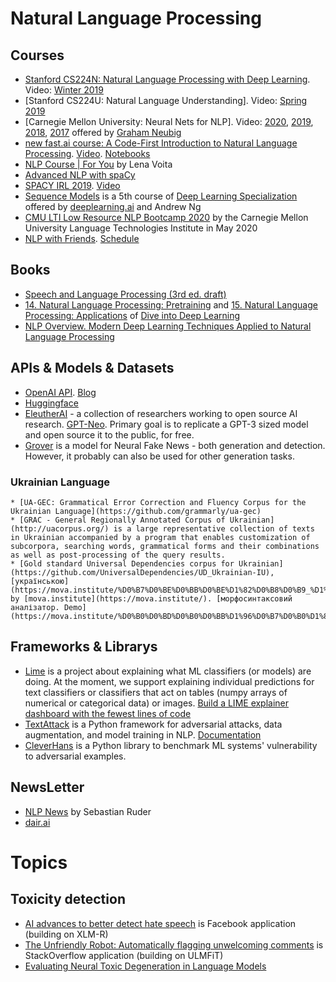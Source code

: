# Natural Language Processing #

## Courses ##
- [Stanford CS224N: Natural Language Processing with Deep Learning](https://web.stanford.edu/class/cs224n/). Video: [Winter 2019](https://www.youtube.com/playlist?list=PLoROMvodv4rOhcuXMZkNm7j3fVwBBY42z)
- [Stanford CS224U: Natural Language Understanding]. Video: [Spring 2019](https://www.youtube.com/playlist?list=PLoROMvodv4rObpMCir6rNNUlFAn56Js20)
- [Carnegie Mellon University: Neural Nets for NLP]. Video: [2020](https://www.youtube.com/playlist?list=PL8PYTP1V4I8CJ7nMxMC8aXv8WqKYwj-aJ), [2019](https://www.youtube.com/playlist?list=PL8PYTP1V4I8Ajj7sY6sdtmjgkt7eo2VMs), [2018](https://www.youtube.com/playlist?list=PL8PYTP1V4I8Ba7-rY4FoB4-jfuJ7VDKEE), [2017](https://www.youtube.com/playlist?list=PL8PYTP1V4I8ABXzdqtOpB_eqBlVAz_xPT) offered by [Graham Neubig](http://phontron.com)
- [new fast.ai course: A Code-First Introduction to Natural Language Processing](https://www.fast.ai/2019/07/08/fastai-nlp/). [Video](https://www.youtube.com/playlist?list=PLtmWHNX-gukKocXQOkQjuVxglSDYWsSh9). [Notebooks](https://github.com/fastai/course-nlp)
- [NLP Course | For You](https://lena-voita.github.io/nlp_course.html) by Lena Voita
- [Advanced NLP with spaCy](https://course.spacy.io/en/)
- [SPACY IRL 2019](https://irl.spacy.io/2019/). [Video](https://www.youtube.com/playlist?list=PLBmcuObd5An4UC6jvK_-eSl6jCvP1gwXc)
- [Sequence Models](https://www.coursera.org/learn/nlp-sequence-models) is a 5th course of [Deep Learning Specialization](https://www.coursera.org/specializations/deep-learning) offered by [deeplearning.ai](https://www.deeplearning.ai/) and Andrew Ng
- [CMU LTI Low Resource NLP Bootcamp 2020](https://github.com/neubig/lowresource-nlp-bootcamp-2020) by the Carnegie Mellon University Language Technologies Institute in May 2020
- [NLP with Friends](https://www.youtube.com/channel/UCspapbPlDQn1Tc7Pym2KMTw). [Schedule](https://nlpwithfriends.com/upcoming/)

## Books ##
- [Speech and Language Processing (3rd ed. draft)](https://web.stanford.edu/~jurafsky/slp3/)
- [14. Natural Language Processing: Pretraining](https://d2l.ai/chapter_natural-language-processing-pretraining/index.html) and [15. Natural Language Processing: Applications](https://d2l.ai/chapter_natural-language-processing-applications/index.html) of [Dive into Deep Learning](https://d2l.ai/)
- [NLP Overview. Modern Deep Learning Techniques Applied to Natural Language Processing](https://nlpoverview.com/)

## APIs & Models & Datasets ##
- [OpenAI API](https://beta.openai.com/). [Blog](https://openai.com/blog/openai-api/)
- [Huggingface](https://huggingface.co/models)
- [EleutherAI](https://eleuther.ai/) - a collection of researchers working to open source AI research. [GPT-Neo](https://eleuther.ai/projects/gpt-neo/). Primary goal is to replicate a GPT-3 sized model and open source it to the public, for free.
- [Grover](https://github.com/rowanz/grover) is a model for Neural Fake News - both generation and detection. However, it probably can also be used for other generation tasks.

### Ukrainian Language ### 
    * [UA-GEC: Grammatical Error Correction and Fluency Corpus for the Ukrainian Language](https://github.com/grammarly/ua-gec) 
    * [GRAC - General Regionally Annotated Corpus of Ukrainian](http://uacorpus.org/) is a large representative collection of texts in Ukrainian accompanied by a program that enables customization of subcorpora, searching words, grammatical forms and their combinations as well as post-processing of the query results.
    * [Gold standard Universal Dependencies corpus for Ukrainian](https://github.com/UniversalDependencies/UD_Ukrainian-IU), [українською](https://mova.institute/%D0%B7%D0%BE%D0%BB%D0%BE%D1%82%D0%B8%D0%B9_%D1%81%D1%82%D0%B0%D0%BD%D0%B4%D0%B0%D1%80%D1%82) by [mova.institute](https://mova.institute/). [морфосинтаксовий аналізатор. Demo](https://mova.institute/%D0%B0%D0%BD%D0%B0%D0%BB%D1%96%D0%B7%D0%B0%D1%82%D0%BE%D1%80)

## Frameworks & Librarys ##
- [Lime](https://github.com/marcotcr/lime) is a project about explaining what ML classifiers (or models) are doing. At the moment, we support explaining individual predictions for text classifiers or classifiers that act on tables (numpy arrays of numerical or categorical data) or images. [Build a LIME explainer dashboard with the fewest lines of code](https://towardsdatascience.com/build-a-lime-explainer-dashboard-with-the-fewest-lines-of-code-bfe12e4592d4)
- [TextAttack](https://github.com/QData/TextAttack) is a Python framework for adversarial attacks, data augmentation, and model training in NLP. [Documentation](https://textattack.readthedocs.io/en/latest/)
- [CleverHans](https://github.com/tensorflow/cleverhans) is a Python library to benchmark ML systems' vulnerability to adversarial examples.

## NewsLetter ##
- [NLP News](http://newsletter.ruder.io/) by Sebastian Ruder
- [dair.ai](https://dair.ai/)

# Topics #
## Toxicity detection ##
- [AI advances to better detect hate speech](https://ai.facebook.com/blog/ai-advances-to-better-detect-hate-speech/) is Facebook application (building on XLM-R)
- [The Unfriendly Robot: Automatically flagging unwelcoming comments](https://stackoverflow.blog/2020/04/09/the-unfriendly-robot-automatically-flagging-unwelcoming-comments/) is StackOverflow application (building on ULMFiT)
- [Evaluating Neural Toxic Degeneration in Language Models](https://toxicdegeneration.allenai.org/)
